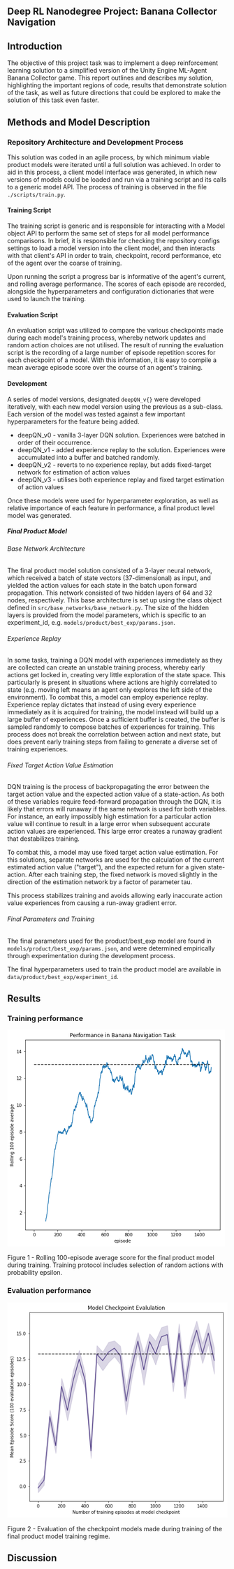 ## Deep RL Nanodegree Project: Banana Collector Navigation

## Introduction

The objective of this project task was to implement a deep reinforcement learning solution to a 
simplified version of the Unity Engine ML-Agent Banana Collector game.  This report outlines and 
describes my solution, highlighting the important regions of code, results that demonstrate 
solution of the task,  as well as future directions that could be explored to make the solution of 
this task even faster.  

## Methods and Model Description
### Repository Architecture and Development Process
This solution was coded in an agile process, by which minimum viable product models were iterated 
until a full solution was achieved.  In order to aid in this process, a client model interface was 
generated, in which new versions of models could be loaded and run via a training script and its 
calls to a generic model API.  The process of training is observed in the file `./scripts/train.py`.

#### Training Script
The training script is generic and is responsible for interacting with a Model object API to perform
 the same set of steps for all model performance comparisons.  In brief, it is responsible for 
checking the repository configs settings to load a model version into the client model, and then 
interacts with that client's API in order to train, checkpoint, record performance, etc of the 
agent over the coarse of training.  

Upon running the script a progress bar is informative of the agent's current, and rolling average 
performance.  The scores of each episode are recorded, alongside the hyperparameters and 
configuration dictionaries that were used to launch the training.  

#### Evaluation Script
An evaluation script was utilized to compare the various checkpoints made during each model's 
training process, whereby network updates and random action choices are not utilised.  The result
of running the evaluation script is the recording of a large number of episode repetition scores for
each checkpoint of a model.  With this information, it is easy to compile a mean average episode 
score over the course of an agent's training.  

#### Development 
A series of model versions, designated `deepQN_v{}` were developed iteratively, with each new model
version using the previous as a sub-class.  Each version of the model was tested against a few 
important hyperparameters for the feature being added.

* deepQN_v0 - vanilla 3-layer DQN solution.  Experiences were batched in order of their occurrence.
* deepQN_v1 - added experience replay to the solution.  Experiences were accumulated into a buffer 
and batched randomly.  
* deepQN_v2 - reverts to no experience replay, but adds fixed-target network for estimation of 
action values
* deepQN_v3 - utilises both experience replay and fixed target estimation of action values

Once these models were used for hyperparameter exploration, as well as relative importance of each 
feature in performance, a final product level model was generated.  

##### Final Product Model

###### Base Network Architecture
The final product model solution consisted of a 3-layer neural network, which received a batch of 
state vectors (37-dimensional) as input, and yielded the action values for each state in the batch
upon forward propagation.  This network consisted of two hidden layers of 64 and 32 nodes, 
respectively.  This base architecture is set up using the class object defined in 
`src/base_networks/base_network.py`.  The size of the hidden layers is provided from the model 
parameters, which is specific to an experiment_id, e.g. `models/product/best_exp/params.json`.

###### Experience Replay
In some tasks, training a DQN model with experiences immediately as they are collected can create 
an unstable training process, whereby early actions get locked in, creating very little exploration
of the state space.  This particularly is present in situations where actions are highly correlated 
to state (e.g. moving left means an agent only explores the left side of the environment).  To 
combat this, a model can employ experience replay.  Experience replay dictates that instead of 
using every experience immediately as it is acquired for training, the model instead will build up 
a large buffer of experiences.  Once a sufficient buffer is created, the buffer is sampled randomly
to compose batches of experiences for training.  This process does not break the correlation 
between action and next state, but does prevent early training steps from failing to generate a 
diverse set of training experiences.

###### Fixed Target Action Value Estimation
DQN training is the process of backpropagating the error between the target action value and the 
expected action value of a state-action.  As both of these variables require feed-forward
propagation through the DQN, it is likely that errors will runaway if the same network is used for
both variables.  For instance, an early impossibly high estimation for a particular action value 
will continue to result in a large error when subsequent accurate action values are experienced. 
This large error creates a runaway gradient that destabilizes training. 

To combat this, a model may use fixed target action value estimation.  For this solutions, 
separate networks are used for the calculation of the current estimated action value ("target"), 
and the expected return for a given state-action.  After each training step, the fixed network is 
moved slightly in the direction of the estimation network by a factor of parameter tau.  

This process stabilizes training and avoids allowing early inaccurate action value experiences from 
causing a run-away gradient error.   

###### Final Parameters and Training
The final parameters used for the product/best_exp model are found in 
`models/product/best_exp/params.json`, and were determined empirically through experimentation 
during the development process.  

The final hyperparameters used to train the product model are available in 
`data/product/best_exp/experiment_id`.

## Results 

### Training performance

![Training](support_images/TrainingScores.png)

Figure 1 - Rolling 100-episode average score for the final product model during training.  Training
protocol includes selection of random actions with probability epsilon. 

### Evaluation performance

![Evaluation](support_images/EvalScores.png)

Figure 2 - Evaluation of the checkpoint models made during training of the final product model 
training regime.  



## Discussion